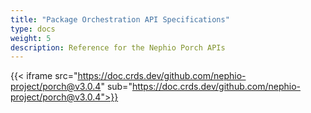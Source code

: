 ```yaml
---
title: "Package Orchestration API Specifications"
type: docs
weight: 5
description: Reference for the Nephio Porch APIs
---
```

{{< iframe src="https://doc.crds.dev/github.com/nephio-project/porch@v3.0.4" sub="https://doc.crds.dev/github.com/nephio-project/porch@v3.0.4">}}
